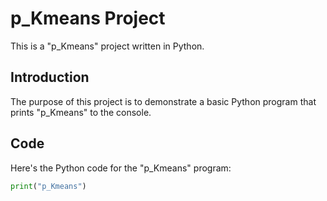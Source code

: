 # p_Kmeans Project

This is a  "p_Kmeans" project written in Python.

## Introduction

The purpose of this project is to demonstrate a basic Python program that prints "p_Kmeans" to the console.

## Code

Here's the Python code for the "p_Kmeans" program:

```python
print("p_Kmeans")
```
